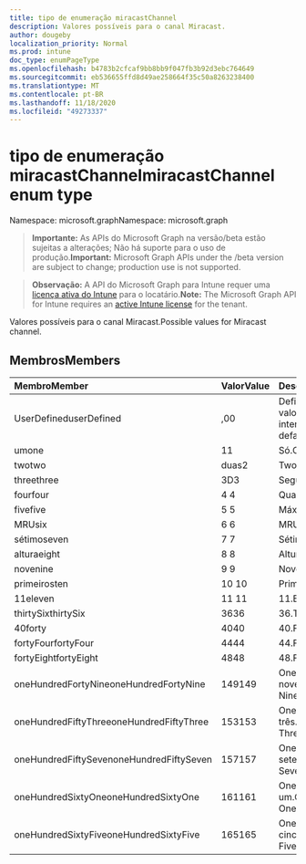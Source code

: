 ```yaml
---
title: tipo de enumeração miracastChannel
description: Valores possíveis para o canal Miracast.
author: dougeby
localization_priority: Normal
ms.prod: intune
doc_type: enumPageType
ms.openlocfilehash: b4783b2cfcaf9bb8bb9f047fb3b92d3ebc764649
ms.sourcegitcommit: eb536655ffd8d49ae258664f35c50a8263238400
ms.translationtype: MT
ms.contentlocale: pt-BR
ms.lasthandoff: 11/18/2020
ms.locfileid: "49273337"
---
```

# <a name="miracastchannel-enum-type"></a><span data-ttu-id="089c6-103">tipo de enumeração miracastChannel</span><span class="sxs-lookup"><span data-stu-id="089c6-103">miracastChannel enum type</span></span>

<span data-ttu-id="089c6-104">Namespace: microsoft.graph</span><span class="sxs-lookup"><span data-stu-id="089c6-104">Namespace: microsoft.graph</span></span>

> <span data-ttu-id="089c6-105">**Importante:** As APIs do Microsoft Graph na versão/beta estão sujeitas a alterações; Não há suporte para o uso de produção.</span><span class="sxs-lookup"><span data-stu-id="089c6-105">**Important:** Microsoft Graph APIs under the /beta version are subject to change; production use is not supported.</span></span>

> <span data-ttu-id="089c6-106">**Observação:** A API do Microsoft Graph para Intune requer uma [licença ativa do Intune](https://go.microsoft.com/fwlink/?linkid=839381) para o locatário.</span><span class="sxs-lookup"><span data-stu-id="089c6-106">**Note:** The Microsoft Graph API for Intune requires an [active Intune license](https://go.microsoft.com/fwlink/?linkid=839381) for the tenant.</span></span>

<span data-ttu-id="089c6-107">Valores possíveis para o canal Miracast.</span><span class="sxs-lookup"><span data-stu-id="089c6-107">Possible values for Miracast channel.</span></span>

## <a name="members"></a><span data-ttu-id="089c6-108">Membros</span><span class="sxs-lookup"><span data-stu-id="089c6-108">Members</span></span>
|<span data-ttu-id="089c6-109">Membro</span><span class="sxs-lookup"><span data-stu-id="089c6-109">Member</span></span>|<span data-ttu-id="089c6-110">Valor</span><span class="sxs-lookup"><span data-stu-id="089c6-110">Value</span></span>|<span data-ttu-id="089c6-111">Descrição</span><span class="sxs-lookup"><span data-stu-id="089c6-111">Description</span></span>|
|:---|:---|:---|
|<span data-ttu-id="089c6-112">UserDefined</span><span class="sxs-lookup"><span data-stu-id="089c6-112">userDefined</span></span>|<span data-ttu-id="089c6-113">,0</span><span class="sxs-lookup"><span data-stu-id="089c6-113">0</span></span>|<span data-ttu-id="089c6-114">Definido pelo usuário, valor padrão, sem intenção.</span><span class="sxs-lookup"><span data-stu-id="089c6-114">User Defined, default value, no intent.</span></span>|
|<span data-ttu-id="089c6-115">um</span><span class="sxs-lookup"><span data-stu-id="089c6-115">one</span></span>|<span data-ttu-id="089c6-116">1</span><span class="sxs-lookup"><span data-stu-id="089c6-116">1</span></span>|<span data-ttu-id="089c6-117">Só.</span><span class="sxs-lookup"><span data-stu-id="089c6-117">One.</span></span>|
|<span data-ttu-id="089c6-118">two</span><span class="sxs-lookup"><span data-stu-id="089c6-118">two</span></span>|<span data-ttu-id="089c6-119">duas</span><span class="sxs-lookup"><span data-stu-id="089c6-119">2</span></span>|<span data-ttu-id="089c6-120">Two.</span><span class="sxs-lookup"><span data-stu-id="089c6-120">Two.</span></span>|
|<span data-ttu-id="089c6-121">three</span><span class="sxs-lookup"><span data-stu-id="089c6-121">three</span></span>|<span data-ttu-id="089c6-122">3D</span><span class="sxs-lookup"><span data-stu-id="089c6-122">3</span></span>|<span data-ttu-id="089c6-123">Seguintes.</span><span class="sxs-lookup"><span data-stu-id="089c6-123">Three.</span></span>|
|<span data-ttu-id="089c6-124">four</span><span class="sxs-lookup"><span data-stu-id="089c6-124">four</span></span>|<span data-ttu-id="089c6-125">4 </span><span class="sxs-lookup"><span data-stu-id="089c6-125">4</span></span>|<span data-ttu-id="089c6-126">Quarta.</span><span class="sxs-lookup"><span data-stu-id="089c6-126">Four.</span></span>|
|<span data-ttu-id="089c6-127">five</span><span class="sxs-lookup"><span data-stu-id="089c6-127">five</span></span>|<span data-ttu-id="089c6-128">5 </span><span class="sxs-lookup"><span data-stu-id="089c6-128">5</span></span>|<span data-ttu-id="089c6-129">Máximo.</span><span class="sxs-lookup"><span data-stu-id="089c6-129">Five.</span></span>|
|<span data-ttu-id="089c6-130">MRU</span><span class="sxs-lookup"><span data-stu-id="089c6-130">six</span></span>|<span data-ttu-id="089c6-131">6 </span><span class="sxs-lookup"><span data-stu-id="089c6-131">6</span></span>|<span data-ttu-id="089c6-132">MRU.</span><span class="sxs-lookup"><span data-stu-id="089c6-132">Six.</span></span>|
|<span data-ttu-id="089c6-133">sétimo</span><span class="sxs-lookup"><span data-stu-id="089c6-133">seven</span></span>|<span data-ttu-id="089c6-134">7 </span><span class="sxs-lookup"><span data-stu-id="089c6-134">7</span></span>|<span data-ttu-id="089c6-135">Sétimo.</span><span class="sxs-lookup"><span data-stu-id="089c6-135">Seven.</span></span>|
|<span data-ttu-id="089c6-136">altura</span><span class="sxs-lookup"><span data-stu-id="089c6-136">eight</span></span>|<span data-ttu-id="089c6-137">8 </span><span class="sxs-lookup"><span data-stu-id="089c6-137">8</span></span>|<span data-ttu-id="089c6-138">Altura.</span><span class="sxs-lookup"><span data-stu-id="089c6-138">Eight.</span></span>|
|<span data-ttu-id="089c6-139">nove</span><span class="sxs-lookup"><span data-stu-id="089c6-139">nine</span></span>|<span data-ttu-id="089c6-140">9 </span><span class="sxs-lookup"><span data-stu-id="089c6-140">9</span></span>|<span data-ttu-id="089c6-141">Nove.</span><span class="sxs-lookup"><span data-stu-id="089c6-141">Nine.</span></span>|
|<span data-ttu-id="089c6-142">primeiros</span><span class="sxs-lookup"><span data-stu-id="089c6-142">ten</span></span>|<span data-ttu-id="089c6-143">10 </span><span class="sxs-lookup"><span data-stu-id="089c6-143">10</span></span>|<span data-ttu-id="089c6-144">Primeiros.</span><span class="sxs-lookup"><span data-stu-id="089c6-144">Ten.</span></span>|
|<span data-ttu-id="089c6-145">11</span><span class="sxs-lookup"><span data-stu-id="089c6-145">eleven</span></span>|<span data-ttu-id="089c6-146">11 </span><span class="sxs-lookup"><span data-stu-id="089c6-146">11</span></span>|<span data-ttu-id="089c6-147">11.</span><span class="sxs-lookup"><span data-stu-id="089c6-147">Eleven.</span></span>|
|<span data-ttu-id="089c6-148">thirtySix</span><span class="sxs-lookup"><span data-stu-id="089c6-148">thirtySix</span></span>|<span data-ttu-id="089c6-149">36</span><span class="sxs-lookup"><span data-stu-id="089c6-149">36</span></span>|<span data-ttu-id="089c6-150">36.</span><span class="sxs-lookup"><span data-stu-id="089c6-150">Thirty-Six.</span></span>|
|<span data-ttu-id="089c6-151">40</span><span class="sxs-lookup"><span data-stu-id="089c6-151">forty</span></span>|<span data-ttu-id="089c6-152">40</span><span class="sxs-lookup"><span data-stu-id="089c6-152">40</span></span>|<span data-ttu-id="089c6-153">40.</span><span class="sxs-lookup"><span data-stu-id="089c6-153">Forty.</span></span>|
|<span data-ttu-id="089c6-154">fortyFour</span><span class="sxs-lookup"><span data-stu-id="089c6-154">fortyFour</span></span>|<span data-ttu-id="089c6-155">44</span><span class="sxs-lookup"><span data-stu-id="089c6-155">44</span></span>|<span data-ttu-id="089c6-156">44.</span><span class="sxs-lookup"><span data-stu-id="089c6-156">Forty-Four.</span></span>|
|<span data-ttu-id="089c6-157">fortyEight</span><span class="sxs-lookup"><span data-stu-id="089c6-157">fortyEight</span></span>|<span data-ttu-id="089c6-158">48</span><span class="sxs-lookup"><span data-stu-id="089c6-158">48</span></span>|<span data-ttu-id="089c6-159">48.</span><span class="sxs-lookup"><span data-stu-id="089c6-159">Forty-Eight.</span></span>|
|<span data-ttu-id="089c6-160">oneHundredFortyNine</span><span class="sxs-lookup"><span data-stu-id="089c6-160">oneHundredFortyNine</span></span>|<span data-ttu-id="089c6-161">149</span><span class="sxs-lookup"><span data-stu-id="089c6-161">149</span></span>|<span data-ttu-id="089c6-162">OneHundredForty-nove.</span><span class="sxs-lookup"><span data-stu-id="089c6-162">OneHundredForty-Nine.</span></span>|
|<span data-ttu-id="089c6-163">oneHundredFiftyThree</span><span class="sxs-lookup"><span data-stu-id="089c6-163">oneHundredFiftyThree</span></span>|<span data-ttu-id="089c6-164">153</span><span class="sxs-lookup"><span data-stu-id="089c6-164">153</span></span>|<span data-ttu-id="089c6-165">OneHundredFifty-três.</span><span class="sxs-lookup"><span data-stu-id="089c6-165">OneHundredFifty-Three.</span></span>|
|<span data-ttu-id="089c6-166">oneHundredFiftySeven</span><span class="sxs-lookup"><span data-stu-id="089c6-166">oneHundredFiftySeven</span></span>|<span data-ttu-id="089c6-167">157</span><span class="sxs-lookup"><span data-stu-id="089c6-167">157</span></span>|<span data-ttu-id="089c6-168">OneHundredFifty-sete.</span><span class="sxs-lookup"><span data-stu-id="089c6-168">OneHundredFifty-Seven.</span></span>|
|<span data-ttu-id="089c6-169">oneHundredSixtyOne</span><span class="sxs-lookup"><span data-stu-id="089c6-169">oneHundredSixtyOne</span></span>|<span data-ttu-id="089c6-170">161</span><span class="sxs-lookup"><span data-stu-id="089c6-170">161</span></span>|<span data-ttu-id="089c6-171">OneHundredSixty-um.</span><span class="sxs-lookup"><span data-stu-id="089c6-171">OneHundredSixty-One.</span></span>|
|<span data-ttu-id="089c6-172">oneHundredSixtyFive</span><span class="sxs-lookup"><span data-stu-id="089c6-172">oneHundredSixtyFive</span></span>|<span data-ttu-id="089c6-173">165</span><span class="sxs-lookup"><span data-stu-id="089c6-173">165</span></span>|<span data-ttu-id="089c6-174">OneHundredSixty-cinco.</span><span class="sxs-lookup"><span data-stu-id="089c6-174">OneHundredSixty-Five.</span></span>|




